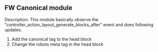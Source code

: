 
FW Canonical module
-----------------------

Description: This module basically observe the "controller_action_layout_generate_blocks_after" event and does following updates.

1) Add the canonical tag to the head block
2) Change the robots meta tag in the head block
